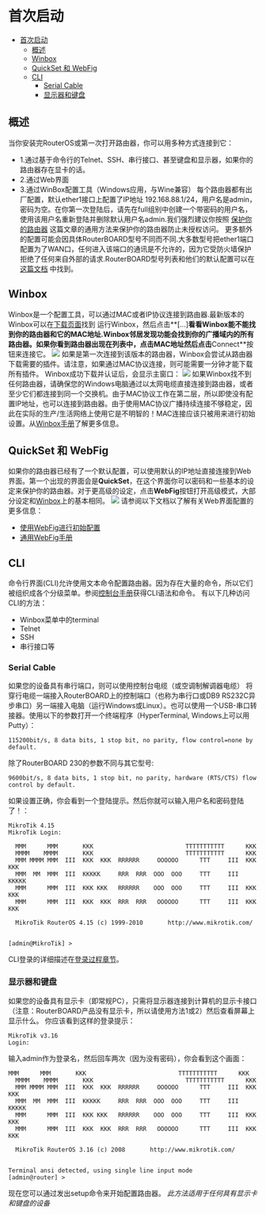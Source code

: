 # 首次启动
- [首次启动](#%E9%A6%96%E6%AC%A1%E5%90%AF%E5%8A%A8)
  - [概述](#%E6%A6%82%E8%BF%B0)
  - [Winbox](#winbox)
  - [QuickSet 和 WebFig](#quickset-%E5%92%8C-webfig)
  - [CLI](#cli)
    - [Serial Cable](#serial-cable)
    - [显示器和键盘](#%E6%98%BE%E7%A4%BA%E5%99%A8%E5%92%8C%E9%94%AE%E7%9B%98)
## 概述
当你安装完RouterOS或第一次打开路由器，你可以用多种方式连接到它：
- 1.通过基于命令行的Telnet、SSH、串行接口、甚至键盘和显示器，如果你的路由器存在显卡的话。
- 2.通过Web界面
- 3.通过WinBox配置工具（Windows应用，与Wine兼容）
每个路由器都有出厂配置，默认ether1接口上配置了IP地址 192.168.88.1/24，用户名是admin，密码为空。在你第一次登陆后，请先在full组别中创建一个带密码的用户名，使用该用户名重新登陆并删除默认用户名admin.我们强烈建议你按照 [保护你的路由器]() 这篇文章的通用方法来保护你的路由器防止未授权访问。
更多额外的配置可能会因具体RouterBOARD型号不同而不同.大多数型号把ether1端口配置为了WAN口，任何进入该端口的通讯是不允许的，因为它受防火墙保护拒绝了任何来自外部的请求.RouterBOARD型号列表和他们的默认配置可以在 [这篇文档]() 中找到。
## Winbox
Winbox是一个配置工具，可以通过MAC或者IP协议连接到路由器.最新版本的Winbox可以在[下载页面](https://mikrotik.com/download)找到
运行Winbox，然后点击**[...]**看看Winbox能不能找到你的路由器和它的MAC地址.Winbox邻居发现功能会找到你的广播域内的所有路由器。如果你看到路由器出现在列表中，点击MAC地址然后点击**Connect**按钮来连接它。
![](https://wiki.mikrotik.com/images/thumb/a/aa/Winbox-loader2.png/400px-Winbox-loader2.png)
如果是第一次连接到该版本的路由器，Winbox会尝试从路由器下载需要的插件。请注意，如果通过MAC协议连接，则可能需要一分钟才能下载所有插件。 Winbox成功下载并认证后，会显示主窗口：
![](https://wiki.mikrotik.com/images/2/2f/Winbox-workarea.png)
如果Winbox找不到任何路由器，请确保您的Windows电脑通过以太网电缆直接连接到路由器，或者至少它们都连接到同一个交换机。由于MAC协议工作在第二层，所以即使没有配置IP地址，也可以连接到路由器。由于使用MAC协议广播持续连接不够稳定，因此在实际的生产/生活网络上使用它是不明智的！MAC连接应该只被用来进行初始设置。从[Winbox手册]()了解更多信息。
## QuickSet 和 WebFig
如果你的路由器已经有了一个默认配置，可以使用默认的IP地址直接连接到Web界面。第一个出现的界面会是**QuickSet**，在这个界面你可以密码和一些基本的设定来保护你的路由器。对于更高级的设定，点击**WebFig**按钮打开高级模式，大部分设定和[Winbox](#winbox)上的基本相同。
![](https://wiki.mikrotik.com/images/thumb/7/7c/Quickset.jpg/800px-Quickset.jpg)
请参阅以下文档以了解有关Web界面配置的更多信息：
- [使用WebFig进行初始配置]()
- [通用WebFig手册]()
## CLI
命令行界面(CLI)允许使用文本命令配置路由器。因为存在大量的命令，所以它们被组织成各个分级菜单。参阅[控制台手册]()获得CLI语法和命令。
有以下几种访问CLI的方法：
- Winbox菜单中的terminal
- Telnet
- SSH
- 串行接口等
### Serial Cable
如果您的设备具有串行端口，则可以使用控制台电缆（或空调制解调器电缆）
将穿行电缆一端接入RouterBOARD上的控制端口（也称为串行口或DB9 RS232C异步串口）另一端接入电脑（运行Windows或Linux）。也可以使用一个USB-串口转接器。使用以下的参数打开一个终端程序（HyperTerminal, Windows上可以用Putty）：
``` 
115200bit/s, 8 data bits, 1 stop bit, no parity, flow control=none by default.
```
除了RouterBOARD 230的参数不同与其它型号:
``` 
9600bit/s, 8 data bits, 1 stop bit, no parity, hardware (RTS/CTS) flow control by default.
```
如果设置正确，你会看到一个登陆提示。然后你就可以输入用户名和密码登陆了！：
``` 
MikroTik 4.15
MikroTik Login: 

  MMM      MMM       KKK                          TTTTTTTTTTT      KKK
  MMMM    MMMM       KKK                          TTTTTTTTTTT      KKK
  MMM MMMM MMM  III  KKK  KKK  RRRRRR     OOOOOO      TTT     III  KKK  KKK
  MMM  MM  MMM  III  KKKKK     RRR  RRR  OOO  OOO     TTT     III  KKKKK
  MMM      MMM  III  KKK KKK   RRRRRR    OOO  OOO     TTT     III  KKK KKK
  MMM      MMM  III  KKK  KKK  RRR  RRR   OOOOOO      TTT     III  KKK  KKK

  MikroTik RouterOS 4.15 (c) 1999-2010       http://www.mikrotik.com/


[admin@MikroTik] > 
```
CLI登录的详细描述在[登录过程章节]()。
### 显示器和键盘
如果您的设备具有显示卡（即常规PC），只需将显示器连接到计算机的显示卡接口（注意：RouterBOARD产品没有显示卡，所以请使用方法1或2）然后查看屏幕上显示什么。 你应该看到这样的登录提示：
```
MikroTik v3.16
Login:
```
输入admin作为登录名，然后回车两次（因为没有密码），你会看到这个画面：
```
MMM      MMM       KKK                          TTTTTTTTTTT      KKK
  MMMM    MMMM       KKK                          TTTTTTTTTTT      KKK
  MMM MMMM MMM  III  KKK  KKK  RRRRRR     OOOOOO      TTT     III  KKK  KKK
  MMM  MM  MMM  III  KKKKK     RRR  RRR  OOO  OOO     TTT     III  KKKKK
  MMM      MMM  III  KKK KKK   RRRRRR    OOO  OOO     TTT     III  KKK KKK
  MMM      MMM  III  KKK  KKK  RRR  RRR   OOOOOO      TTT     III  KKK  KKK 

  MikroTik RouterOS 3.16 (c) 2008       http://www.mikrotik.com/


Terminal ansi detected, using single line input mode
[admin@router] >
```
现在您可以通过发出setup命令来开始配置路由器。
*此方法适用于任何具有显示卡和键盘的设备*